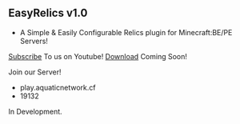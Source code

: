 ## EasyRelics v1.0
- A Simple & Easily Configurable Relics plugin for Minecraft:BE/PE Servers!

[Subscribe](https://youtube.com/emeraldassasinplayz) To us on Youtube!
[Download](https://poggit.pmmp.io) Coming Soon!

Join our Server!
- play.aquaticnetwork.cf
- 19132

In Development.
